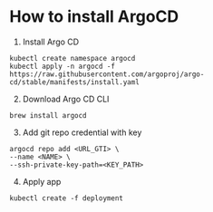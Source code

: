 # How to install ArgoCD

1. Install Argo CD

```shell
kubectl create namespace argocd
kubectl apply -n argocd -f https://raw.githubusercontent.com/argoproj/argo-cd/stable/manifests/install.yaml
```

2. Download Argo CD CLI

```shell
brew install argocd
```

3. Add git repo credential with key

```shell
argocd repo add <URL_GTI> \
--name <NAME> \
--ssh-private-key-path=<KEY_PATH>
```

4. Apply app

```shell
kubectl create -f deployment
```
